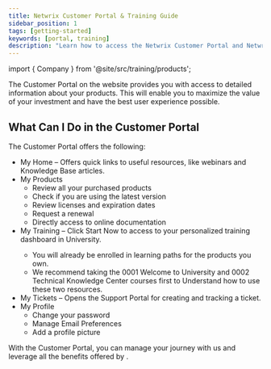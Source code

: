 ```yaml
---
title: Netwrix Customer Portal & Training Guide
sidebar_position: 1
tags: [getting-started]
keywords: [portal, training]
description: "Learn how to access the Netwrix Customer Portal and Netwrix University"
---
```


import { Company } from '@site/src/training/products';


The <Company /> Customer Portal on the <Company /> website provides you with access to detailed information about your <Company /> products. This will enable you to maximize the value of your investment and have the best user experience possible.

## What Can I Do in the <Company /> Customer Portal

The <Company /> Customer Portal offers the following:

* My Home – Offers quick links to useful resources, like webinars and Knowledge Base articles.
* My Products
    * Review all your purchased products
    * Check if you are using the latest version
    * Review licenses and expiration dates
    * Request a renewal
    * Directly access to online documentation
* My Training – Click Start Now to access to your personalized training dashboard in <Company /> University.
    * You will already be enrolled in learning paths for the products you own.
    * We recommend taking the 0001 Welcome to <Company /> University and 0002 <Company /> Technical Knowledge Center courses first to Understand how to use these two resources.
* My Tickets – Opens the <Company /> Support Portal for creating and tracking a ticket.
* My Profile
    * Change your password
    * Manage Email Preferences
    * Add a profile picture

With the Customer Portal, you can manage your journey with us and leverage all the benefits offered by <Company />.

